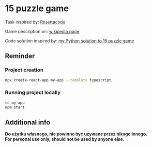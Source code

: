 # 15 puzzle game

Task inspired by: [Rosettacode](https://rosettacode.org/wiki/15_puzzle_game)

Game description on: [wikipedia page](https://en.wikipedia.org/wiki/15_puzzle)

Code solution inspired by: [my Python solution to 15 puzzle game](https://github.com/b-lukaszuk/python_luzne_zadanka/tree/master/part1_18_11_2021/task3)

## Reminder

### Project creation

```bash
npx create-react-app my-app --template typescript
```

### Running project locally

```bash
cd my-app
npm start
```

## Additional info
**Do użytku własnego, nie powinno być używane przez nikogo innego.**<br>
**For personal use only, should not be used by anyone else.**



